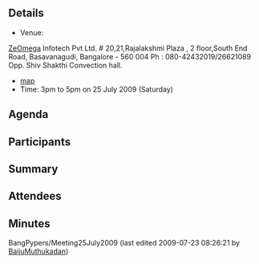 Details
-------

* Venue:

[ZeOmega](/moin/ZeOmega) Infotech Pvt Ltd. # 20,21,Rajalakshmi Plaza , 2 floor,South End Road, Basavanagudi, Bangalore - 560 004 Ph : 080-42432019/26621089 Opp. Shiv Shakthi Convection hall. 

* [map](http://maps.google.co.in/maps/ms?oe=utf-8&client=firefox-a&ie=UTF8&hl=en&msa=0&ll=12.936234,77.576684&spn=0.004057,0.006899&t=h&z=17&msid=114097346613541138466.00046f5ad2967319b03f3)
* Time: 3pm to 5pm on 25 July 2009 (Saturday)

Agenda
------

Participants
------------

Summary
-------

Attendees
---------

Minutes
-------

BangPypers/Meeting25July2009 (last edited 2009-07-23 08:26:21 by [BaijuMuthukadan](https://github.com/elena/python-wiki-replica/blob/main/users/BaijuMuthukadan "BaijuMuthukadan @ dsl-KK-static-138.197.95.61.airtelbroadband.in[61.95.197.138]"))
